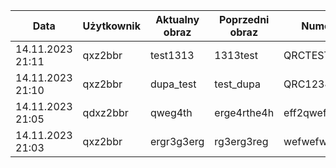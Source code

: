 | Data | Użytkownik | Aktualny obraz | Poprzedni obraz | Numer CRQ | Komentarz |
|------|------------|----------------|----------------|-----------|-----------|
| 14.11.2023 21:11 | qxz2bbr | test1313 | 1313test | QRCTESTYYYYY |  |
| 14.11.2023 21:10 | qxz2bbr | dupa_test | test_dupa | QRC12345679064 |  |
| 14.11.2023 21:05 | qdxz2bbr | qweg4th | erge4rthe4h | eff2qwefwderg |  |
| 14.11.2023 21:03 | qxz2bbr | ergr3g3erg | rg3erg3reg | wefwefwef23g4 |  |
